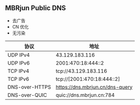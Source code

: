 ## MBRjun Public DNS
- 去广告  
- CN 优化  
- 无污染  

|协议|地址|
|--|--|
|UDP IPv4|43.129.183.116|
|UDP IPv6|2001:470:18:444::2|
|TCP IPv4|tcp://43.129.183.116|
|TCP IPv6|tcp://[2001:470:18:444::2]|
|DNS-over-HTTPS|https://dns.mbrjun.cn/dns-query|
|DNS-over-QUIC|quic://dns.mbrjun.cn:784|
